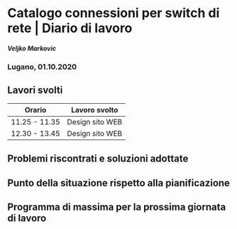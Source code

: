 # Catalogo connessioni per switch di rete | Diario di lavoro
##### Veljko Markovic
### Lugano, 01.10.2020

## Lavori svolti


|Orario        |Lavoro svolto                 |
|--------------|------------------------------|
|11.25 - 11.35      |Design sito WEB      |
|12.30 - 13.45      |Design sito WEB      |

##  Problemi riscontrati e soluzioni adottate


##  Punto della situazione rispetto alla pianificazione


## Programma di massima per la prossima giornata di lavoro

